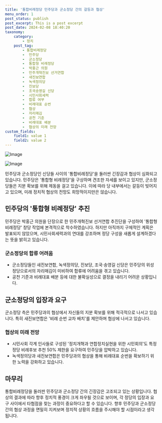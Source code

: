 ```yaml
---
title: '통합비례정당 민주당과 군소정당 간의 갈등과 협상'
menu_order: 1
post_status: publish
post_excerpt: This is a post excerpt
post_date: 2024-02-08 18:40:20
taxonomy:
    category:
        - 정치
    post_tag:
        - 통합비례정당
        -  민주당
        -  군소정당
        -  통합형 비례정당
        -  박홍근 의원
        -  민주개혁진보 선거연합
        -  새진보연합
        -  녹색정의당
        -  진보당
        -  조국송영길 신당
        -  시민사회세력
        -  합류 여부
        -  비례대표 순번
        -  협상
        -  자리매김
        -  공천 기준
        -  비례대표 배분
        -  협상의 미래 전망
custom_fields:
    field1: value 1
    field2: value 2
---
```


![Image](https://imgnews.pstatic.net/image/031/2024/02/08/0000811495_001_20240208050101094.jpg?type=w647)

![Image](https://imgnews.pstatic.net/image/031/2024/02/08/0000811495_002_20240208050101118.jpg?type=w647)

민주당과 군소정당인 신당들 사이의 '통합비례정당'을 둘러싼 긴장감과 협상이 심화되고 있습니다. 민주당은 '통합형 비례정당'을 구상하며 견조한 자세를 보이고 있지만, 군소정당들은 지분 확보를 위해 제동을 걸고 있습니다. 이에 따라 당 내부에서는 갈등이 빚어지고 있으며, 미래 정치적 협상의 전망도 희망적이지만은 않습니다.
## 민주당의 '통합형 비례정당' 추진
민주당은 박홍근 의원을 단장으로 한 민주개혁진보 선거연합 추진단을 구성하여 '통합형 비례정당' 창당 작업에 본격적으로 착수하였습니다. 하지만 아직까지 구체적인 계획은 발표되지 않았으며, 시민사회세력과의 연대를 강조하며 정당 구성을 새롭게 설계하겠다는 뜻을 밝히고 있습니다.
### 군소정당의 합류 어려움
- 군소정당들인 새진보연합, 녹색정의당, 진보당, 조국·송영길 신당은 민주당의 위성정당으로서의 자리매김이 미비하여 합류에 어려움을 겪고 있습니다.
- 공천 기준과 비례대표 배분 등에 대한 불확실성으로 결정을 내리기 어려운 상황입니다.
## 군소정당의 입장과 요구
군소정당 측은 민주당과의 협상에서 자신들의 지분 확보를 위해 적극적으로 나서고 있습니다. 특히 새진보연합은 '비례 순번 교차 배치'를 제안하며 협상에 나서고 있습니다.
### 협상의 미래 전망
- 시민사회 각계 인사들로 구성된 '정치개혁과 연합정치실현을 위한 시민회의'도 특정 정당 비례후보 추천 50% 제한을 요구하여 민주당을 압박하고 있습니다.
- 녹색정의당과 새진보연합은 민주당과의 협상을 통해 비례대표 순번을 확보하기 위한 노력을 강화하고 있습니다.
## 마무리
통합비례정당을 둘러싼 민주당과 군소정당 간의 긴장감은 고조되고 있는 상황입니다. 협상의 결과에 따라 향후 정치적 풍경이 크게 좌우될 것으로 보이며, 각 정당의 입장과 요구 사이에서 타협점을 찾는 과정이 중요하다고 할 수 있습니다. 향후 민주당과 군소정당 간의 협상 과정을 면밀히 지켜보며 정치적 상황의 흐름을 주시해야 할 시점이라고 생각됩니다.
